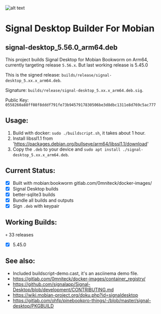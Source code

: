 ![alt text](https://signal.org/assets/header/logo-f7ef605fe417d5520d38d546b3b774b4261c75220b9904da4d8b2ffc19a761ff.png)

# Signal Desktop Builder For Mobian

## signal-desktop_5.56.0_arm64.deb

This project builds Signal Desktop for Mobian Bookworm on Arm64, currently targeting release `5.56.x`. But last working release is 5.45.0

This is the signed release: `builds/release/signal-desktop_5.xx.x_arm64.deb`.

Signature: `builds/release/signal-desktop_5.xx.x_arm64.deb.sig`.

Public Key: `0558260a88ff08f8dddf791fe73b9457917830506be3d8dbc1311e8d769c5ac777`

## Usage:

1. Build with docker: `sudo ./buildscript.sh`, it takes about 1 hour.
2. Install libssl1.1 from 'https://packages.debian.org/bullseye/arm64/libssl1.1/download'
3. Copy the `.deb` to your device and `sudo apt install ./signal-desktop_5.xx.x_arm64.deb`.

## Current Status:

* [x] Built with mobian:bookworm gitlab.com/0mniteck/docker-images/
* [x] Signal Desktop builds
* [x] better-sqlite3 builds
* [x] Bundle all builds and outputs
* [x] Sign `.deb` with keypair

## Working Builds:

  `+` 33 releases

* [x] 5.45.0

## See also:

* Included buildscript-demo.cast, it's an asciinema demo file.
* https://gitlab.com/0mniteck/docker-images/container_registry/
* https://github.com/signalapp/Signal-Desktop/blob/development/CONTRIBUTING.md
* https://wiki.mobian-project.org/doku.php?id=signaldesktop
* https://gitlab.com/ohfp/pinebookpro-things/-/blob/master/signal-desktop/PKGBUILD
